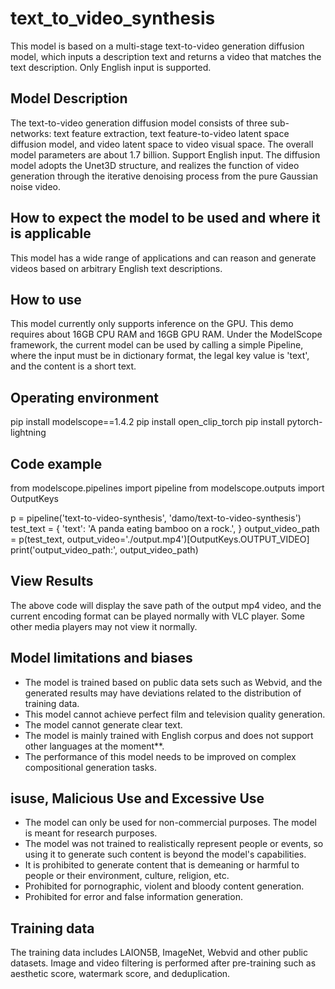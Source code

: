 # text_to_video_synthesis
This model is based on a multi-stage text-to-video generation diffusion model, which inputs a description text and returns a video that matches the text description. Only English input is supported.
## Model Description
The text-to-video generation diffusion model consists of three sub-networks: text feature extraction, text feature-to-video latent space diffusion model, and video latent space to video visual space. The overall model parameters are about 1.7 billion. Support English input. The diffusion model adopts the Unet3D structure, and realizes the function of video generation through the iterative denoising process from the pure Gaussian noise video.
## How to expect the model to be used and where it is applicable
This model has a wide range of applications and can reason and generate videos based on arbitrary English text descriptions. 
## How to use
This model currently only supports inference on the GPU. This demo requires about 16GB CPU RAM and 16GB GPU RAM. Under the ModelScope framework, the current model can be used by calling a simple Pipeline, where the input must be in dictionary format, the legal key value is 'text', and the content is a short text. 
## Operating environment
pip install modelscope==1.4.2
pip install open_clip_torch
pip install pytorch-lightning
## Code example
from modelscope.pipelines import pipeline
from modelscope.outputs import OutputKeys

p = pipeline('text-to-video-synthesis', 'damo/text-to-video-synthesis')
test_text = {
        'text': 'A panda eating bamboo on a rock.',
    }
output_video_path = p(test_text, output_video='./output.mp4')[OutputKeys.OUTPUT_VIDEO]
print('output_video_path:', output_video_path)
## View Results
The above code will display the save path of the output mp4 video, and the current encoding format can be played normally with VLC player. Some other media players may not view it normally.
## Model limitations and biases
- The model is trained based on public data sets such as Webvid, and the generated results may have deviations related to the distribution of training data.
- This model cannot achieve perfect film and television quality generation.
- The model cannot generate clear text.
- The model is mainly trained with English corpus and does not support other languages ​​at the moment**.
- The performance of this model needs to be improved on complex compositional generation tasks.
## isuse, Malicious Use and Excessive Use
- The model can only be used for non-commercial purposes. The model is meant for research purposes.
- The model was not trained to realistically represent people or events, so using it to generate such content is beyond the model's capabilities.
- It is prohibited to generate content that is demeaning or harmful to people or their environment, culture, religion, etc.
- Prohibited for pornographic, violent and bloody content generation.
- Prohibited for error and false information generation.
## Training data
The training data includes LAION5B, ImageNet, Webvid and other public datasets. Image and video filtering is performed after pre-training such as aesthetic score, watermark score, and deduplication.

